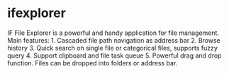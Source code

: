 ifexplorer
==========

IF File Explorer is a powerful and handy application for file management.  Main features: 1. Cascaded file path navigation as address bar 2. Browse history							 3. Quick search on single file or categorical files, supports fuzzy query 4. Support clipboard and file task queue 5. Powerful drag and drop function. Files can be dropped into folders or address bar.
